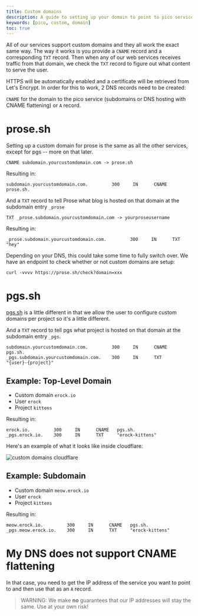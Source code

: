 ```yaml
---
title: Custom domains
description: A guide to setting up your domain to point to pico services
keywords: [pico, custom, domain]
toc: true
---
```


All of our services support custom domains and they all work the exact same way.
The way it works is you provide a `CNAME` record and a corresponding `TXT`
record. Then when any of our web services receives traffic from that domain, we
check the `TXT` record to figure out what content to serve the user.

HTTPS will be automatically enabled and a certificate will be retrieved from
Let's Encrypt. In order for this to work, 2 DNS records need to be created:

`CNAME` for the domain to the pico service (subdomains or DNS hosting with CNAME
flattening) or `A` record.

# prose.sh

Setting up a custom domain for prose is the same as all the other services,
except for pgs -- more on that later.

```
CNAME subdomain.yourcustomdomain.com -> prose.sh
```

Resulting in:

```
subdomain.yourcustomdomain.com.         300     IN      CNAME   prose.sh.
```

And a `TXT` record to tell Prose what blog is hosted on that domain at the
subdomain entry `_prose`

```
TXT _prose.subdomain.yourcustomdomain.com -> yourproseusername
```

Resulting in:

```
_prose.subdomain.yourcustomdomain.com.         300     IN      TXT     "hey"
```

Depending on your DNS, this could take some time to fully switch over. We have
an endpoint to check whether or not custom domains are setup:

```
curl -vvvv https://prose.sh/check?domain=xxx
```

# pgs.sh

[pgs.sh](https://pgs.sh) is a little different in that we allow the user to
configure custom domains per project so it's a little different.

And a `TXT` record to tell pgs what project is hosted on that domain at the
subdomain entry `_pgs`.

```
subdomain.yourcustomdomain.com.         300     IN      CNAME   pgs.sh.
_pgs.subdomain.yourcustomdomain.com.    300     IN      TXT
"{user}-{project}"
```

## Example: Top-Level Domain

- Custom domain `erock.io`
- User `erock`
- Project `kittens`

Resulting in:

```
erock.io.         300     IN      CNAME   pgs.sh.
_pgs.erock.io.    300     IN      TXT     "erock-kittens"
```

Here's an example of what it looks like inside cloudflare:

![custom domains cloudflare](/custom-domains-cloudflare.png)

## Example: Subdomain

- Custom domain `meow.erock.io`
- User `erock`
- Project `kittens`

Resulting in:

```
meow.erock.io.         300     IN      CNAME   pgs.sh.
_pgs.meow.erock.io.    300     IN      TXT     "erock-kittens"
```

# My DNS does **not** support CNAME flattening

In that case, you need to get the IP address of the service you want to point to
and then use that as an `A` record.

> WARNING: We make **no** guarantees that our IP addresses will stay the same.
> Use at your own risk!
